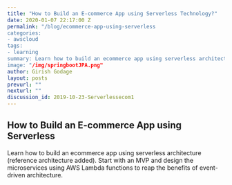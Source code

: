 ```yaml
---
title: "How to Build an E-commerce App using Serverless Technology?"
date: 2020-01-07 22:17:00 Z
permalink: "/blog/ecommerce-app-using-serverless
categories:
- awscloud
tags:
- learning
summary: Learn how to build an ecommerce app using serverless architecture (reference architecture added). Start with an MVP and design the microservices using AWS Lambda functions to reap the benefits of event-driven architecture.
image: "/img/springbootJPA.png"
author: Girish Godage
layout: posts
prevurl: ""
nexturl: ""
discussion_id: 2019-10-23-Serverlessecom1
---
```


## How to Build an E-commerce App using Serverless
Learn how to build an ecommerce app using serverless architecture (reference architecture added). Start with an MVP and design the microservices using AWS Lambda functions to reap the benefits of event-driven architecture.
 
